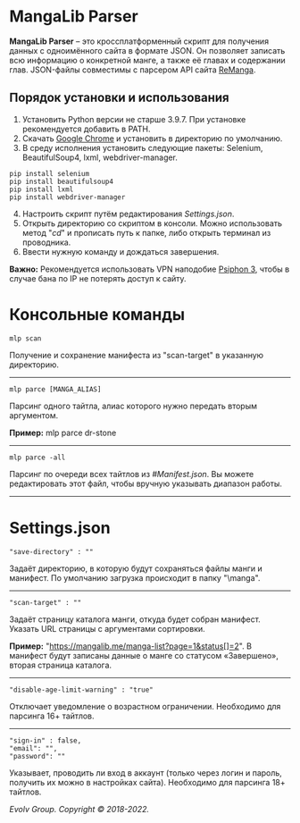 # MangaLib Parser
**MangaLib Parser** – это кроссплатформенный скрипт для получения данных с одноимённого сайта в формате JSON. Он позволяет записать всю информацию о конкретной манге, а также её главах и содержании глав. JSON-файлы совместимы с парсером API сайта [ReManga](https://remanga.org/).
## Порядок установки и использования
1. Установить Python версии не старше 3.9.7. При установке рекомендуется добавить в PATH.
2. Скачать [Google Chrome](https://www.google.by/intl/ru/chrome/) и установить в директорию по умолчанию.
3. В среду исполнения установить следующие пакеты: Selenium, BeautifulSoup4, lxml, webdriver-manager.
```
pip install selenium
pip install beautifulsoup4
pip install lxml
pip install webdriver-manager
```
4. Настроить скрипт путём редактирования *Settings.json*.
5. Открыть директорию со скриптом в консоли. Можно использовать метод "*cd*" и прописать путь к папке, либо открыть терминал из проводника.
6. Ввести нужную команду и дождаться завершения.

**Важно:** Рекомендуется использовать VPN наподобие [Psiphon 3](https://www.psiphon3.com/ug%40Latn/download.html), чтобы в случае бана по IP не потерять доступ к сайту. 
# Консольные команды
```
mlp scan
```
Получение и сохранение манифеста из "scan-target" в указанную директорию.
____
```
mlp parce [MANGA_ALIAS]
```
Парсинг одного тайтла, алиас которого нужно передать вторым аргументом.

**Пример:** mlp parce dr-stone
____
```
mlp parce -all
```
Парсинг по очереди всех тайтлов из *#Manifest.json*. Вы можете редактировать этот файл, чтобы вручную указывать диапазон работы.
____
# Settings.json
```
"save-directory" : ""
```
Задаёт директорию, в которую будут сохраняться файлы манги и манифест. По умолчанию загрузка происходит в папку "\manga".
____
```
"scan-target" : ""
```
Задаёт страницу каталога манги, откуда будет собран манифест. Указать URL страницы с аргументами сортировки. 

**Пример:** "https://mangalib.me/manga-list?page=1&status[]=2". В манифест будут записаны данные о манге со статусом «Завершено», вторая страница каталога.
____
```
"disable-age-limit-warning" : "true"
```
Отключает уведомление о возрастном ограничении. Необходимо для парсинга 16+ тайтлов.
____
```
"sign-in" : false,
"email": "",
"password": ""
```
Указывает, проводить ли вход в аккаунт (только через логин и пароль, получить их можно в настройках сайта). Необходимо для парсинга 18+ тайтлов.

*Evolv Group. Copyright © 2018-2022.*

